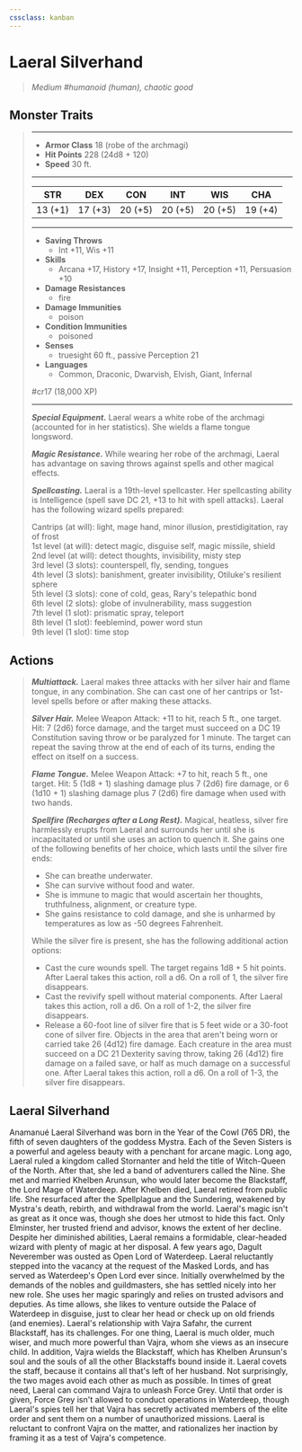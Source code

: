 ```yaml
---
cssclass: kanban
---
```


# Laeral Silverhand
>*Medium #humanoid (human), chaotic good*
## Monster Traits
>___
>- **Armor Class** 18 (robe of the archmagi)
>- **Hit Points** 228 (24d8 + 120)
>- **Speed** 30 ft.
>___
>|STR|DEX|CON|INT|WIS|CHA|
>|:---:|:---:|:---:|:---:|:---:|:---:|
>|13 (+1)|17 (+3)|20 (+5)|20 (+5)|20 (+5)|19 (+4)|
>___
>- **Saving Throws**
>	 - Int +11, Wis +11
>- **Skills**
>	 - Arcana +17, History +17, Insight +11, Perception +11, Persuasion +10
>- **Damage Resistances**
>	 - fire
>- **Damage Immunities**
>	 - poison
>- **Condition Immunities**
>	 - poisoned
>- **Senses**
>	 - truesight 60 ft., passive Perception 21
>- **Languages**
>	 - Common, Draconic, Dwarvish, Elvish, Giant, Infernal
>
> #cr17 (18,000 XP)
>___
>***Special Equipment.*** Laeral wears a white robe of the archmagi (accounted for in her statistics). She wields a flame tongue longsword.  
>
>***Magic Resistance.*** While wearing her robe of the archmagi, Laeral has advantage on saving throws against spells and other magical effects.  
>
>***Spellcasting.*** Laeral is a 19th-level spellcaster. Her spellcasting ability is Intelligence (spell save DC 21, +13 to hit with spell attacks). Laeral has the following wizard spells prepared:  
>
>Cantrips (at will): light, mage hand, minor illusion, prestidigitation, ray of frost  
>1st level (at will): detect magic, disguise self, magic missile, shield  
>2nd level (at will): detect thoughts, invisibility, misty step  
>3rd level (3 slots): counterspell, fly, sending, tongues  
>4th level (3 slots): banishment, greater invisibility, Otiluke's resilient sphere  
>5th level (3 slots): cone of cold, geas, Rary's telepathic bond  
>6th level (2 slots): globe of invulnerability, mass suggestion  
>7th level (1 slot): prismatic spray, teleport  
>8th level (1 slot): feeblemind, power word stun  
>9th level (1 slot): time stop  
>
## Actions
>***Multiattack.*** Laeral makes three attacks with her silver hair and flame tongue, in any combination. She can cast one of her cantrips or 1st-level spells before or after making these attacks.  
>
>***Silver Hair.*** Melee Weapon Attack: +11 to hit, reach 5 ft., one target. Hit: 7 (2d6) force damage, and the target must succeed on a DC 19 Constitution saving throw or be paralyzed for 1 minute. The target can repeat the saving throw at the end of each of its turns, ending the effect on itself on a success.  
>
>***Flame Tongue.*** Melee Weapon Attack: +7 to hit, reach 5 ft., one target. Hit: 5 (1d8 + 1) slashing damage plus 7 (2d6) fire damage, or 6 (1d10 + 1) slashing damage plus 7 (2d6) fire damage when used with two hands.  
>
>***Spellfire (Recharges after a Long Rest).*** Magical, heatless, silver fire harmlessly erupts from Laeral and surrounds her until she is incapacitated or until she uses an action to quench it. She gains one of the following benefits of her choice, which lasts until the silver fire ends:  
>- She can breathe underwater.
>- She can survive without food and water.
>- She is immune to magic that would ascertain her thoughts, truthfulness, alignment, or creature type.
>- She gains resistance to cold damage, and she is unharmed by temperatures as low as -50 degrees Fahrenheit.
>
>While the silver fire is present, she has the following additional action options:  
>- Cast the cure wounds spell. The target regains 1d8 + 5 hit points. After Laeral takes this action, roll a d6. On a roll of 1, the silver fire disappears.
>- Cast the revivify spell without material components. After Laeral takes this action, roll a d6. On a roll of 1-2, the silver fire disappears.
>- Release a 60-foot line of silver fire that is 5 feet wide or a 30-foot cone of silver fire. Objects in the area that aren't being worn or carried take 26 (4d12) fire damage. Each creature in the area must succeed on a DC 21 Dexterity saving throw, taking 26 (4d12) fire damage on a failed save, or half as much damage on a successful one. After Laeral takes this action, roll a d6. On a roll of 1-3, the silver fire disappears.
## Laeral Silverhand
Anamanué Laeral Silverhand was born in the Year of the Cowl (765 DR), the fifth of seven daughters of the goddess Mystra. Each of the Seven Sisters is a powerful and ageless beauty with a penchant for arcane magic.
Long ago, Laeral ruled a kingdom called Stornanter and held the title of Witch-Queen of the North. After that, she led a band of adventurers called the Nine. She met and married Khelben Arunsun, who would later become the Blackstaff, the Lord Mage of Waterdeep. After Khelben died, Laeral retired from public life. She resurfaced after the Spellplague and the Sundering, weakened by Mystra's death, rebirth, and withdrawal from the world.
Laeral's magic isn't as great as it once was, though she does her utmost to hide this fact. Only Elminster, her trusted friend and advisor, knows the extent of her decline. Despite her diminished abilities, Laeral remains a formidable, clear-headed wizard with plenty of magic at her disposal.
A few years ago, Dagult Neverember was ousted as Open Lord of Waterdeep. Laeral reluctantly stepped into the vacancy at the request of the Masked Lords, and has served as Waterdeep's Open Lord ever since. Initially overwhelmed by the demands of the nobles and guildmasters, she has settled nicely into her new role. She uses her magic sparingly and relies on trusted advisors and deputies. As time allows, she likes to venture outside the Palace of Waterdeep in disguise, just to clear her head or check up on old friends (and enemies).
Laeral's relationship with Vajra Safahr, the current Blackstaff, has its challenges. For one thing, Laeral is much older, much wiser, and much more powerful than Vajra, whom she views as an insecure child. In addition, Vajra wields the Blackstaff, which has Khelben Arunsun's soul and the souls of all the other Blackstaffs bound inside it. Laeral covets the staff, because it contains all that's left of her husband. Not surprisingly, the two mages avoid each other as much as possible.
In times of great need, Laeral can command Vajra to unleash Force Grey. Until that order is given, Force Grey isn't allowed to conduct operations in Waterdeep, though Laeral's spies tell her that Vajra has secretly activated members of the elite order and sent them on a number of unauthorized missions. Laeral is reluctant to confront Vajra on the matter, and rationalizes her inaction by framing it as a test of Vajra's competence.